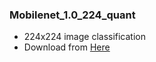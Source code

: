 ### Mobilenet_1.0_224_quant
- 224x224 image classification
- Download from [Here](https://github.com/tensorflow/tensorflow/blob/master/tensorflow/contrib/lite/g3doc/models.md#image-classification-quantized-models)
